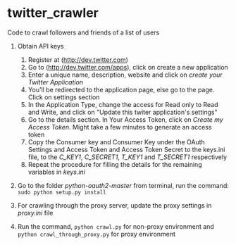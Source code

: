 twitter_crawler
===============

Code to crawl followers and friends of a list of users

1. Obtain API keys
	1. Register at (http://dev.twitter.com)
	2. Go to (http://dev.twitter.com/apps), click on create a new application
	3. Enter a unique name, description, website and click on _create your Twitter Application_
	4. You'll be redirected to the application page, else go to the page. Click on settings section
	5. In the Application Type, change the access for Read only to Read and Write, and click on "Update this twiter application's settings"
	6. Go to the details section. In Your Access Token, click on _Create my Access Token_. Might take a few minutes to generate an access token
	7. Copy the Consumer key and Consumer Key under the OAuth Settings and Access Token and Access Token Secret to the keys.ini file, to the *C_KEY1*, *C_SECRET1*, *T_KEY1* and *T_SECRET1* respectively
	8. Repeat the procedure for filling the details for the remaining variables in _keys.ini_

2. Go to the folder _python-oauth2-master_ from terminal, run the command: <code>sudo python setup.py install</code>

3. For crawling through the proxy server, update the proxy settings in _proxy.ini_ file

4. Run the command, <code>python crawl.py</code> for non-proxy environment and <code>python crawl_through_proxy.py</code> for proxy environment
